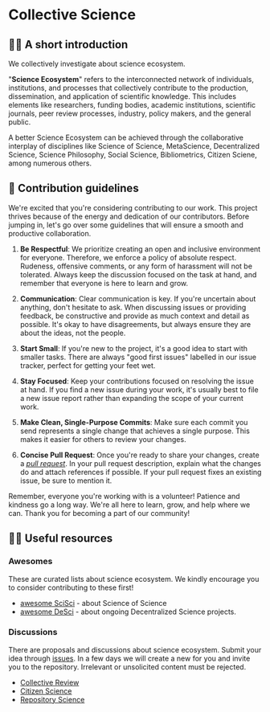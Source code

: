 # Collective Science
## 🙋‍♀️ A short introduction
We collectively investigate about science ecosystem.

"**Science Ecosystem**" refers to the interconnected network of individuals, institutions, and processes that collectively contribute to the production, dissemination, and application of scientific knowledge. This includes elements like researchers, funding bodies, academic institutions, scientific journals, peer review processes, industry, policy makers, and the general public.

A better Science Ecosystem can be achieved through the collaborative interplay of disciplines like Science of Science, MetaScience, Decentralized Science, Science Philosophy, Social Science, Bibliometrics, Citizen Sciene, among numerous others.

## 🌈 Contribution guidelines
We're excited that you're considering contributing to our work. This project thrives because of the energy and dedication of our contributors. Before jumping in, let's go over some guidelines that will ensure a smooth and productive collaboration.

1. **Be Respectful**: We prioritize creating an open and inclusive environment for everyone. Therefore, we enforce a policy of absolute respect. Rudeness, offensive comments, or any form of harassment will not be tolerated. Always keep the discussion focused on the task at hand, and remember that everyone is here to learn and grow.

2. **Communication**: Clear communication is key. If you're uncertain about anything, don't hesitate to ask. When discussing issues or providing feedback, be constructive and provide as much context and detail as possible. It's okay to have disagreements, but always ensure they are about the ideas, not the people.

3. **Start Small**: If you're new to the project, it's a good idea to start with smaller tasks. There are always "good first issues" labelled in our issue tracker, perfect for getting your feet wet.

4. **Stay Focused**: Keep your contributions focused on resolving the issue at hand. If you find a new issue during your work, it's usually best to file a new issue report rather than expanding the scope of your current work.

5. **Make Clean, Single-Purpose Commits**: Make sure each commit you send represents a single change that achieves a single purpose. This makes it easier for others to review your changes.

6. **Concise Pull Request**: Once you're ready to share your changes, create a [_pull request_](https://docs.github.com/en/pull-requests/collaborating-with-pull-requests/proposing-changes-to-your-work-with-pull-requests/creating-a-pull-request). In your pull request description, explain what the changes do and attach references if possible. If your pull request fixes an existing issue, be sure to mention it.

Remember, everyone you're working with is a volunteer! Patience and kindness go a long way. We're all here to learn, grow, and help where we can. Thank you for becoming a part of our community!

## 👩‍💻 Useful resources
### Awesomes
These are curated lists about science ecosystem. We kindly encourage you to consider contributing to these first!
- [awesome SciSci](https://github.com/CollectiveReview/awesome-scisci) - about Science of Science
- [awesome DeSci](https://github.com/CollectiveReview/awesome-desci) - about ongoing Decentralized Science projects.

### Discussions
There are proposals and discussions about science ecosystem. Submit your idea through [issues](https://github.com/CollectiveReview/.github/issues). In a few days we will create a new for you and invite you to the repository. Irrelevant or unsolicited content must be rejected.
- [Collective Review](https://github.com/CollectiveReview/collective-review)
- [Citizen Science](https://github.com/CollectiveReview/citizen-science)
- [Repository Science](https://github.com/CollectiveReview/repository-science) 

